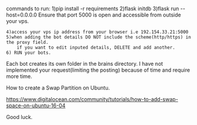 commands to run:
    1)pip install -r requirements
    2)flask initdb
    3)flask run --host=0.0.0.0
Ensure that port 5000 is open and accessible from outside your vps.

    4)access your vps ip address from your browser i.e 192.154.33.21:5000
    5)when adding the bot details DO NOT include the scheme(http/https) in the proxy field.
        if you want to edit inputed details, DELETE and add another.
    6) RUN your bots.


Each bot creates its own folder in the brains directory.
I have not implemented your request(limiting the posting) because of time and require more time.

How to create a Swap Partition on Ubuntu.

https://www.digitalocean.com/community/tutorials/how-to-add-swap-space-on-ubuntu-16-04

Good luck.
